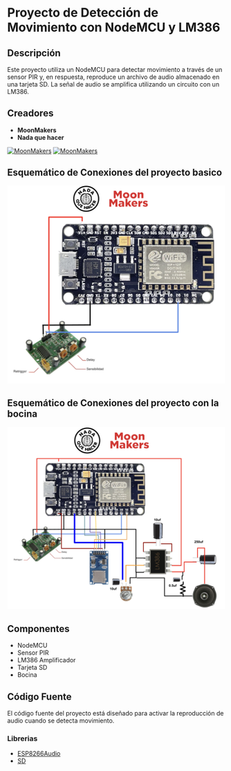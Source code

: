 # Proyecto de Detección de Movimiento con NodeMCU y LM386

## Descripción
Este proyecto utiliza un NodeMCU para detectar movimiento a través de un sensor PIR y, en respuesta, reproduce un archivo de audio almacenado en una tarjeta SD. La señal de audio se amplifica utilizando un circuito con un LM386.

## Creadores
- **MoonMakers**
- **Nada que hacer**


[![MoonMakers](https://yt3.googleusercontent.com/ytc/APkrFKaYfTydgBwDyVQie8Ydaq5RVH_9_k-87lEnMcHvAQ=s176-c-k-c0x00ffffff-no-rj-mo)](https://www.youtube.com/@NadaQueHacer)
[![MoonMakers](https://yt3.googleusercontent.com/7W7Ap3W9coRjVPdUCT2_C6HjXWZPdG7X7fq7T01SYlBFuq8G52CiA03x_4d2duYNLXkKKeTxKg=s176-c-k-c0x00ffffff-no-rj)](https://www.youtube.com/@MoonMakers)


## Esquemático de Conexiones del proyecto basico
![Esquemático](imgs/proyecto-basico.png)

## Esquemático de Conexiones del proyecto con la bocina
![Esquemático](imgs/protecto-pro.png)

## Componentes
- NodeMCU
- Sensor PIR
- LM386 Amplificador
- Tarjeta SD
- Bocina

## Código Fuente
El código fuente del proyecto está diseñado para activar la reproducción de audio cuando se detecta movimiento.

### Librerias
- [ESP8266Audio](https://github.com/earlephilhower/ESP8266Audio)
- [SD](https://github.com/arduino-libraries/SD)
